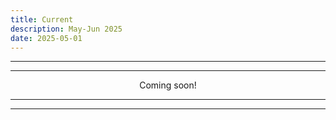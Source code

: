 ```yaml
---
title: Current
description: May-Jun 2025
date: 2025-05-01
---
```


---
---

<div align="center">Coming soon!</div>

---
---
